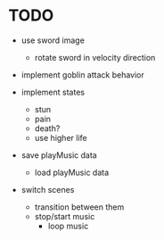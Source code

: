 # TODO

- use sword image
	- rotate sword in velocity direction
- implement goblin attack behavior

- implement states
	- stun
	- pain
	- death?
	- use higher life

- save playMusic data
	- load playMusic data

- switch scenes
	- transition between them
	- stop/start music
		- loop music
